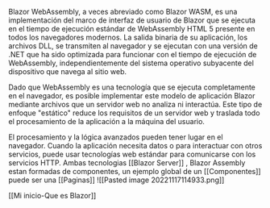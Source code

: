 Blazor WebAssembly, a veces abreviado como Blazor WASM, es una implementación del marco de interfaz de usuario de Blazor que se ejecuta en el tiempo de ejecución estándar de WebAssembly HTML 5 presente en todos los navegadores modernos. La salida binaria de su aplicación, los archivos DLL, se transmiten al navegador y se ejecutan con una versión de .NET que ha sido optimizada para funcionar con el tiempo de ejecución de WebAssembly, independientemente del sistema operativo subyacente del dispositivo que navega al sitio web.

Dado que WebAssembly es una tecnología que se ejecuta completamente en el navegador, es posible implementar este modelo de aplicación Blazor mediante archivos que un servidor web no analiza ni interactúa. Este tipo de enfoque "estático" reduce los requisitos de un servidor web y traslada todo el procesamiento de la aplicación a la máquina del usuario.

El procesamiento y la lógica avanzados pueden tener lugar en el navegador. Cuando la aplicación necesita datos o para interactuar con otros servicios, puede usar tecnologías web estándar para comunicarse con los servicios HTTP.
Ambas tecnologias [[Blazor Server]] , Blazor Assembly estan formadas de componentes, un ejemplo global de un [[Componentes]] puede ser una [[Paginas]]
![[Pasted image 20221117114933.png]]



[[Mi inicio-Que es Blazor]]